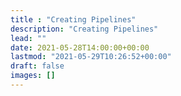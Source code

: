 ```yaml
---
title : "Creating Pipelines"
description: "Creating Pipelines"
lead: ""
date: 2021-05-28T14:00:00+00:00
lastmod: "2021-05-29T10:26:52+00:00"
draft: false
images: []
---
```


